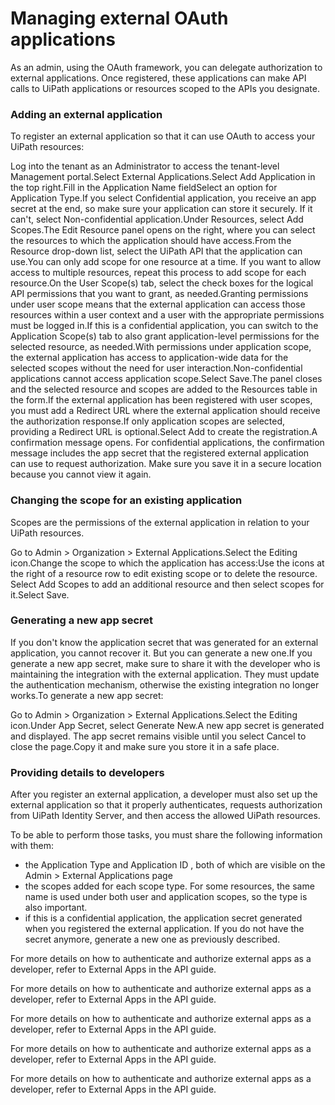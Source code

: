 ﻿# Managing external OAuth applications

As an admin, using the OAuth framework, you can delegate authorization to external applications. Once registered, these applications can make API calls to UiPath applications or resources scoped to the APIs you designate.

### Adding an external application

To register an external application so that it can use OAuth to access your UiPath resources:

Log into the tenant as an Administrator to access the tenant-level Management portal.Select External Applications.Select Add Application in the top right.Fill in the Application Name fieldSelect an option for Application Type.If you select Confidential application, you receive an app secret at the end, so make sure your application can store it securely. If it can't, select Non-confidential application.Under Resources, select Add Scopes.The Edit Resource panel opens on the right, where you can select the resources to which the application should have access.From the Resource drop-down list, select the UiPath API that the application can use.You can only add scope for one resource at a time. If you want to allow access to multiple resources, repeat this process to add scope for each resource.On the User Scope(s) tab, select the check boxes for the logical API permissions that you want to grant, as needed.Granting permissions under user scope means that the external application can access those resources within a user context and a user with the appropriate permissions must be logged in.If this is a confidential application, you can switch to the Application Scope(s) tab to also grant application-level permissions for the selected resource, as needed.With permissions under application scope, the external application has access to application-wide data for the selected scopes without the need for user interaction.Non-confidential applications cannot access application scope.Select Save.The panel closes and the selected resource and scopes are added to the Resources table in the form.If the external application has been registered with user scopes, you must add a Redirect URL where the external application should receive the authorization response.If only application scopes are selected, providing a Redirect URL is optional.Select Add to create the registration.A confirmation message opens. For confidential applications, the confirmation message includes the app secret that the registered external application can use to request authorization. Make sure you save it in a secure location because you cannot view it again.


### Changing the scope for an existing application

Scopes are the permissions of the external application in relation to your UiPath resources.

Go to Admin > Organization > External Applications.Select the Editing icon.Change the scope to which the application has access:Use the icons at the right of a resource row to edit existing scope or to delete the resource. Select Add Scopes to add an additional resource and then select scopes for it.Select Save.


### Generating a new app secret

If you don't know the application secret that was generated for an external application, you cannot recover it. But you can generate a new one.If you generate a new app secret, make sure to share it with the developer who is maintaining the integration with the external application. They must update the authentication mechanism, otherwise the existing integration no longer works.To generate a new app secret:

Go to Admin > Organization > External Applications.Select the Editing icon.Under App Secret, select Generate New.A new app secret is generated and displayed. The app secret remains visible until you select Cancel to close the page.Copy it and make sure you store it in a safe place.


### Providing details to developers

After you register an external application, a developer must also set up the external application so that it properly authenticates, requests authorization from UiPath Identity Server, and then access the allowed UiPath resources.

To be able to perform those tasks, you must share the following information with them:

* the Application Type and Application ID , both of which are visible on the Admin > External Applications page
* the scopes added for each scope type. For some resources, the same name is used under both user and application scopes, so the type is also important.
* if this is a confidential application, the application secret generated when you registered the external application. If you do not have the secret anymore, generate a new one as previously described.

For more details on how to authenticate and authorize external apps as a developer, refer to External Apps in the API guide.

For more details on how to authenticate and authorize external apps as a developer, refer to External Apps in the API guide.

For more details on how to authenticate and authorize external apps as a developer, refer to External Apps in the API guide.

For more details on how to authenticate and authorize external apps as a developer, refer to External Apps in the API guide.

For more details on how to authenticate and authorize external apps as a developer, refer to External Apps in the API guide.

